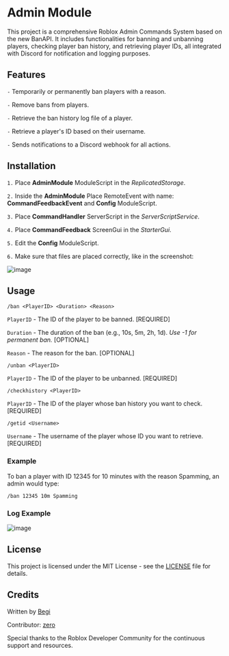 # Admin Module
This project is a comprehensive Roblox Admin Commands System based on the new BanAPI. It includes functionalities for banning and unbanning players, checking player ban history, and retrieving player IDs, all integrated with Discord for notification and logging purposes.

## Features
`-` Temporarily or permanently ban players with a reason.

`-` Remove bans from players.

`-` Retrieve the ban history log file of a player.

`-` Retrieve a player's ID based on their username.

`-` Sends notifications to a Discord webhook for all actions.


## Installation

`1.` Place **AdminModule** ModuleScript in the *ReplicatedStorage*.

`2.` Inside the **AdminModule** Place RemoteEvent with name: **CommandFeedbackEvent** and **Config** ModuleScript.

`3.` Place **CommandHandler** ServerScript in the *ServerScriptService*.

`4.` Place **CommandFeedback** ScreenGui in the *StarterGui*.

`5.` Edit the **Config** ModuleScript.

`6.` Make sure that files are placed correctly, like in the screenshot:

![image](https://github.com/user-attachments/assets/1c4f8176-6eee-4522-bc32-550620cd7dd3)


## Usage

```
/ban <PlayerID> <Duration> <Reason>
```

`PlayerID` - The ID of the player to be banned.  [REQUIRED]

`Duration` - The duration of the ban (e.g., 10s, 5m, 2h, 1d). *Use -1 for permanent ban.*  [OPTIONAL]

`Reason` - The reason for the ban. [OPTIONAL]

```
/unban <PlayerID>
```

`PlayerID` - The ID of the player to be unbanned.  [REQUIRED]

```
/checkhistory <PlayerID>
```

`PlayerID` - The ID of the player whose ban history you want to check.  [REQUIRED]

```
/getid <Username>
```

`Username` - The username of the player whose ID you want to retrieve.  [REQUIRED]

### Example
To ban a player with ID 12345 for 10 minutes with the reason Spamming, an admin would type:
```
/ban 12345 10m Spamming
```

### Log Example

![image](https://github.com/user-attachments/assets/891f60c9-71f1-4df6-b5db-dce4a50a6613)

## License
This project is licensed under the MIT License - see the [LICENSE](https://github.com/beeeegi/AdminModule/blob/main/LICENSE) file for details.

## Credits
Written by [Begi](https://github.com/beeeegi)

Contributor: [zero](https://github.com/xd3d9)

Special thanks to the Roblox Developer Community for the continuous support and resources.
